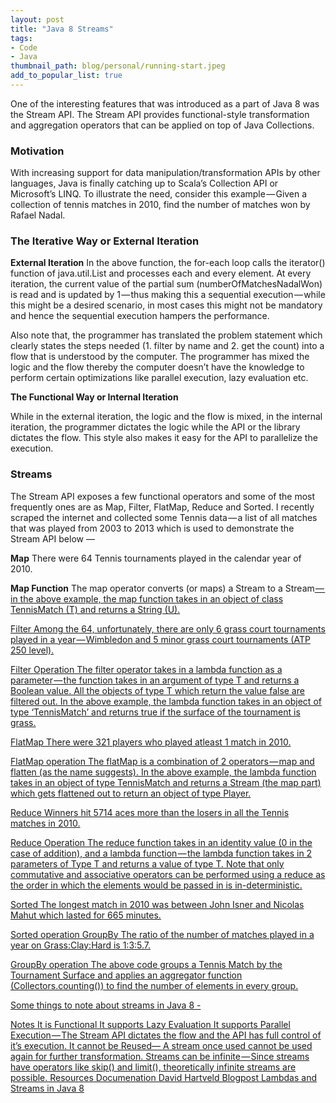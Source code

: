 ```yaml
---
layout: post
title: "Java 8 Streams"
tags:
- Code
- Java
thumbnail_path: blog/personal/running-start.jpeg
add_to_popular_list: true
---
```


One of the interesting features that was introduced as a part of Java 8 was the Stream API. The Stream API provides functional-style transformation and aggregation operators that can be applied on top of Java Collections.

### Motivation ###

With increasing support for data manipulation/transformation APIs by other languages, Java is finally catching up to Scala’s Collection API or Microsoft’s LINQ. To illustrate the need, consider this example — Given a collection of tennis matches in 2010, find the number of matches won by Rafael Nadal.

### The Iterative Way or External Iteration ###


**External Iteration** 
In the above function, the for-each loop calls the iterator() function of java.util.List and processes each and every element. At every iteration, the current value of the partial sum (numberOfMatchesNadalWon) is read and is updated by 1 — thus making this a sequential execution — while this might be a desired scenario, in most cases this might not be mandatory and hence the sequential execution hampers the performance.

Also note that, the programmer has translated the problem statement which clearly states the steps needed (1. filter by name and 2. get the count) into a flow that is understood by the computer. The programmer has mixed the logic and the flow thereby the computer doesn’t have the knowledge to perform certain optimizations like parallel execution, lazy evaluation etc.

**The Functional Way or Internal Iteration**

While in the external iteration, the logic and the flow is mixed, in the internal iteration, the programmer dictates the logic while the API or the library dictates the flow. This style also makes it easy for the API to parallelize the execution.

### Streams ###
The Stream API exposes a few functional operators and some of the most frequently ones are as Map, Filter, FlatMap, Reduce and Sorted. I recently scraped the internet and collected some Tennis data — a list of all matches that was played from 2003 to 2013 which is used to demonstrate the Stream API below —

**Map**
There were 64 Tennis tournaments played in the calendar year of 2010.


**Map Function**
The map operator converts (or maps) a Stream<T> to a Stream<U> — in the above example, the map function takes in an object of class TennisMatch (T) and returns a String (U).

Filter
Among the 64, unfortunately, there are only 6 grass court tournaments played in a year — Wimbledon and 5 minor grass court tournaments (ATP 250 level).


Filter Operation
The filter operator takes in a lambda function as a parameter — the function takes in an argument of type T and returns a Boolean value. All the objects of type T which return the value false are filtered out. In the above example, the lambda function takes in an object of type ‘TennisMatch’ and returns true if the surface of the tournament is grass.

FlatMap
There were 321 players who played atleast 1 match in 2010.


FlatMap operation
The flatMap is a combination of 2 operators — map and flatten (as the name suggests). In the above example, the lambda function takes in an object of type TennisMatch and returns a Stream<Player> (the map part) which gets flattened out to return an object of type Player.

Reduce
Winners hit 5714 aces more than the losers in all the Tennis matches in 2010.


Reduce Operation
The reduce function takes in an identity value (0 in the case of addition), and a lambda function — the lambda function takes in 2 parameters of Type T and returns a value of type T. Note that only commutative and associative operators can be performed using a reduce as the order in which the elements would be passed in is in-deterministic.

Sorted
The longest match in 2010 was between John Isner and Nicolas Mahut which lasted for 665 minutes.


Sorted operation
GroupBy
The ratio of the number of matches played in a year on Grass:Clay:Hard is 1:3:5.7.


GroupBy operation
The above code groups a Tennis Match by the Tournament Surface and applies an aggregator function (Collectors.counting()) to find the number of elements in every group.

Some things to note about streams in Java 8 -

Notes
It is Functional
It supports Lazy Evaluation
It supports Parallel Execution — The Stream API dictates the flow and the API has full control of it’s execution.
It cannot be Reused— A stream once used cannot be used again for further transformation.
Streams can be infinite — Since streams have operators like skip() and limit(), theoretically infinite streams are possible.
Resources
Documenation
David Hartveld Blogpost
Lambdas and Streams in Java 8